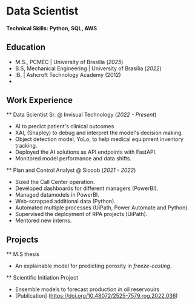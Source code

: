 # Data Scientist

#### Technical Skills: Python, SQL, AWS

## Education
- M.S., PCMEC | University of Brasilia (_2025_)
- B.S, Mechanical Engineering | University of Brasilia (_2022_)
- IB. | Ashcroft Technology Academy (2012)
- 
## Work Experience
** Data Scientist Sr. @ Invisual Technology (_2022 - Present_)
- AI to predict patient's clinical outcomes
- XAI, (Shapley) to debug and interpret the model's decision making.
- Object detection model, YoLo, to help medical equipment inventory tracking.
- Deployed the AI solutions as API endpoints with FastAPI.
- Monitored model performance and data shifts.

** Plan and Control Analyst @ Sicoob (_2021 - 2022_)
- Sized the Call Center operation.
- Developed dashboards for different managers (PowerBI).
- Managed datamodels in PowerBI.
- Web-scrapped additional data (Python).
- Automated multiple processes (UiPath, Power Automate and Python).
- Supervised the deployment of RPA projects (UiPath).
- Mentored new interns.

  
## Projects
** M.S thesis
- An explainable model for predicting porosity in _freeze-casting_.

** Scientific Initiation Project
- Ensemble models to forecast production in oil reservouirs
- [Publication] (https://doi.org/10.48072/2525-7579.rog.2022.036)
